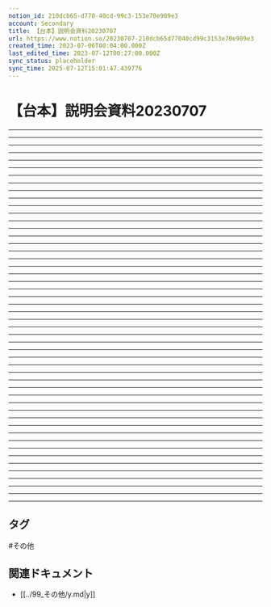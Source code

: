 ```yaml
---
notion_id: 210dcb65-d770-40cd-99c3-153e70e909e3
account: Secondary
title: 【台本】説明会資料20230707
url: https://www.notion.so/20230707-210dcb65d77040cd99c3153e70e909e3
created_time: 2023-07-06T00:04:00.000Z
last_edited_time: 2023-07-12T00:27:00.000Z
sync_status: placeholder
sync_time: 2025-07-12T15:01:47.439776
---
```

# 【台本】説明会資料20230707

---
---
---
---
---
---
---
---
---
---
---
---
---
---
---
---
---
---
---
---
---
---
---
---
---
---
---
---
---
---
---
---
---
---
---
---
---
---
---
---
---
---
---
---
---
---
---
---
---
---

## タグ

#その他 

## 関連ドキュメント

- [[../99_その他/y.md|y]]
